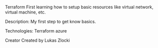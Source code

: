 Terraform
First learning how to setup basic resources like virtual network, virtual machine, etc.

Description:
My first step to get know basics.

Technologies: 
Terraform
azure

Creator
Created by Lukas Zlocki